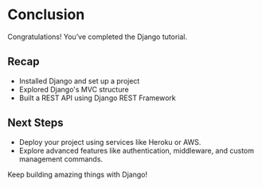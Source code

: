 # Conclusion

Congratulations! You’ve completed the Django tutorial.

## Recap
- Installed Django and set up a project
- Explored Django's MVC structure
- Built a REST API using Django REST Framework

## Next Steps
- Deploy your project using services like Heroku or AWS.
- Explore advanced features like authentication, middleware, and custom management commands.

Keep building amazing things with Django!
